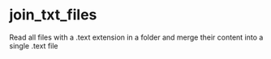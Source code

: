 # join_txt_files
Read all files with a .text extension in a folder and merge their content into a single .text file
